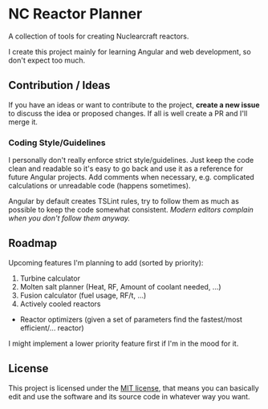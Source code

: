 # NC Reactor Planner

A collection of tools for creating Nuclearcraft reactors.

I create this project mainly for learning Angular and web development, so don't expect
too much.

## Contribution / Ideas

If you have an ideas or want to contribute to the project, **create a new issue** to discuss the idea or proposed
changes. If all is well create a PR and I'll merge it.

### Coding Style/Guidelines

I personally don't really enforce strict style/guidelines. Just keep the code clean and readable so it's
easy to go back and use it as a reference for future Angular projects. Add comments when necessary, e.g.
complicated calculations or unreadable code (happens sometimes).

Angular by default creates TSLint rules, try to follow them as much as possible to keep the code somewhat
consistent. *Modern editors complain when you don't follow them anyway.*

## Roadmap

Upcoming features I'm planning to add (sorted by priority):

1. Turbine calculator
2. Molten salt planner (Heat, RF, Amount of coolant needed, ...)
3. Fusion calculator (fuel usage, RF/t, ...)
4. Actively cooled reactors

* Reactor optimizers (given a set of parameters find the fastest/most efficient/... reactor)

I might implement a lower priority feature first if I'm in the mood for it.

## License

This project is licensed under the [MIT license](https://choosealicense.com/licenses/mit/),
that means you can basically edit and use the software and its source code in whatever way you want.
